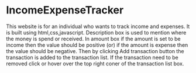 # IncomeExpenseTracker
This website is for an individual who wants to track income and expenses.
It is built using html,css,javascript.
Description box is used to mention where the money is spend or received.
In amount box if the amount is set to be income then the value should be positive (or) if the amount is expense then the value should be negative.
Then by clicking Add transaction button the transaction is added to the transaction list.
If the transaction need to be removed click or hover over the top right coner of the transaction list box.
